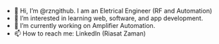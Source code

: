 - 👋 Hi, I’m @rzngithub. I am an Eletrical Engineer (RF and Automation)
- 👀 I’m interested in learning web, software, and app development.
- 🌱 I’m currently working on Amplifier Automation. 
- 📫 How to reach me: LinkedIn (Riasat Zaman)

<!---
rzngithub/rzngithub is a ✨ special ✨ repository because its `README.md` (this file) appears on your GitHub profile.
You can click the Preview link to take a look at your changes.
--->
